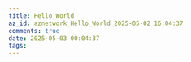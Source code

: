 ```yaml
---
title: Hello_World
az_id: aznetwork_Hello_World_2025-05-02 16:04:37
comments: true
date: 2025-05-03 00:04:37
tags:
---
```

